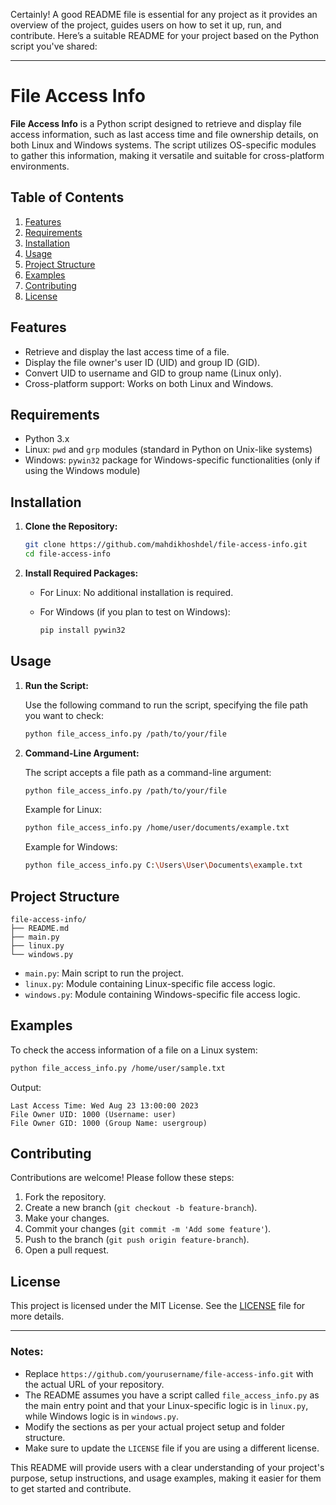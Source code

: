 Certainly! A good README file is essential for any project as it provides an overview of the project, guides users on how to set it up, run, and contribute. Here’s a suitable README for your project based on the Python script you've shared:

---

# File Access Info

**File Access Info** is a Python script designed to retrieve and display file access information, such as last access time and file ownership details, on both Linux and Windows systems. The script utilizes OS-specific modules to gather this information, making it versatile and suitable for cross-platform environments.

## Table of Contents

1. [Features](#features)
2. [Requirements](#requirements)
3. [Installation](#installation)
4. [Usage](#usage)
5. [Project Structure](#project-structure)
6. [Examples](#examples)
7. [Contributing](#contributing)
8. [License](#license)

## Features

- Retrieve and display the last access time of a file.
- Display the file owner's user ID (UID) and group ID (GID).
- Convert UID to username and GID to group name (Linux only).
- Cross-platform support: Works on both Linux and Windows.

## Requirements

- Python 3.x
- Linux: `pwd` and `grp` modules (standard in Python on Unix-like systems)
- Windows: `pywin32` package for Windows-specific functionalities (only if using the Windows module)

## Installation

1. **Clone the Repository:**

   ```bash
   git clone https://github.com/mahdikhoshdel/file-access-info.git
   cd file-access-info
   ```

2. **Install Required Packages:**

   - For Linux: No additional installation is required.
   - For Windows (if you plan to test on Windows):

     ```bash
     pip install pywin32
     ```

## Usage

1. **Run the Script:**

   Use the following command to run the script, specifying the file path you want to check:

   ```bash
   python file_access_info.py /path/to/your/file
   ```

2. **Command-Line Argument:**

   The script accepts a file path as a command-line argument:

   ```bash
   python file_access_info.py /path/to/your/file
   ```

   Example for Linux:

   ```bash
   python file_access_info.py /home/user/documents/example.txt
   ```

   Example for Windows:

   ```bash
   python file_access_info.py C:\Users\User\Documents\example.txt
   ```

## Project Structure

```
file-access-info/
├── README.md
├── main.py
├── linux.py
└── windows.py
```

- `main.py`: Main script to run the project.
- `linux.py`: Module containing Linux-specific file access logic.
- `windows.py`: Module containing Windows-specific file access logic.

## Examples

To check the access information of a file on a Linux system:

```bash
python file_access_info.py /home/user/sample.txt
```

Output:

```
Last Access Time: Wed Aug 23 13:00:00 2023
File Owner UID: 1000 (Username: user)
File Owner GID: 1000 (Group Name: usergroup)
```

## Contributing

Contributions are welcome! Please follow these steps:

1. Fork the repository.
2. Create a new branch (`git checkout -b feature-branch`).
3. Make your changes.
4. Commit your changes (`git commit -m 'Add some feature'`).
5. Push to the branch (`git push origin feature-branch`).
6. Open a pull request.

## License

This project is licensed under the MIT License. See the [LICENSE](LICENSE) file for more details.

---

### Notes:

- Replace `https://github.com/yourusername/file-access-info.git` with the actual URL of your repository.
- The README assumes you have a script called `file_access_info.py` as the main entry point and that your Linux-specific logic is in `linux.py`, while Windows logic is in `windows.py`.
- Modify the sections as per your actual project setup and folder structure.
- Make sure to update the `LICENSE` file if you are using a different license.

This README will provide users with a clear understanding of your project's purpose, setup instructions, and usage examples, making it easier for them to get started and contribute.
